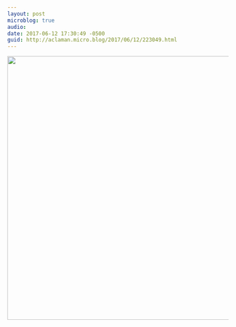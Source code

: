 ```yaml
---
layout: post
microblog: true
audio: 
date: 2017-06-12 17:30:49 -0500
guid: http://aclaman.micro.blog/2017/06/12/223049.html
---
```



<img src="http://micro.alexclaman.com/uploads/2018/c9dbb6b93a.jpg" width="600" height="600" />
